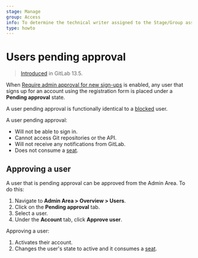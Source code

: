 ```yaml
---
stage: Manage
group: Access
info: To determine the technical writer assigned to the Stage/Group associated with this page, see https://about.gitlab.com/handbook/engineering/ux/technical-writing/#designated-technical-writers
type: howto
---
```


# Users pending approval

> [Introduced](https://gitlab.com/groups/gitlab-org/-/epics/4491) in GitLab 13.5.

When [Require admin approval for new sign-ups](settings/sign_up_restrictions.md#require-admin-approval-for-new-sign-ups) is enabled, any user that signs up for an account using the registration form is placed under a **Pending approval** state.

A user pending approval is functionally identical to a [blocked](blocking_unblocking_users.md) user. 

A user pending approval:

- Will not be able to sign in.
- Cannot access Git repositories or the API.
- Will not receive any notifications from GitLab.
- Does not consume a [seat](../../subscriptions/self_managed/index.md#choose-the-number-of-users).

## Approving a user

A user that is pending approval can be approved from the Admin Area. To do this:

1. Navigate to  **Admin Area > Overview > Users**.
1. Click on the **Pending approval** tab.
1. Select a user.
1. Under the **Account** tab, click **Approve user**.

Approving a user:

1. Activates their account.
1. Changes the user's state to active and it consumes a
[seat](../../subscriptions/self_managed/index.md#choose-the-number-of-users).
